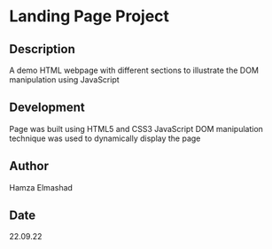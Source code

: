 # Landing Page Project
## Description
A demo HTML webpage with different sections to illustrate the DOM manipulation using JavaScript
## Development
Page was built using HTML5 and CSS3
JavaScript DOM manipulation technique was used to dynamically display the page
## Author
Hamza Elmashad
## Date
22.09.22
